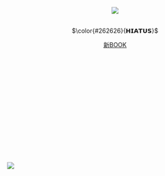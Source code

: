 <br /> <br /> <br /> <br /> <br /> <br /> <br /> <br /> <br /> <br /> <br /> <br />
<div align="center">
 <img src="https://github.com/user-attachments/assets/2e660430-0e5c-4722-967e-1548e8012281"> <br /> <br />
 
 $\color{#262626}{𝗛𝗜𝗔𝗧𝗨𝗦}$

  [新BOOK](https://easyliving.atabook.org/) <br /> <br /> <br />
 

</div>
<br /> <br /> <br /> <br /> <br /> <br /> <br /> <br /> <br /> <br /> <br /> <br />

[![](https://visitcount.itsvg.in/api?id=easyIiving&label=%E2%80%8E%20&color=12&icon=4&pretty=false)](https://visitcount.itsvg.in)
